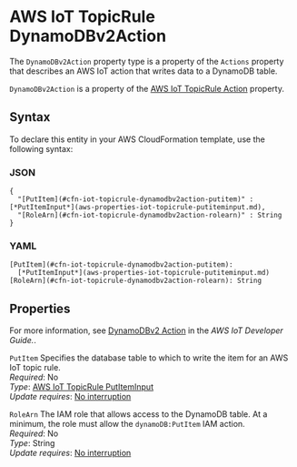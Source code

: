 # AWS IoT TopicRule DynamoDBv2Action<a name="aws-properties-iot-topicrule-dynamodbv2action"></a>

<a name="aws-properties-iot-topicrule-dynamodbv2action-description"></a>The `DynamoDBv2Action` property type is a property of the `Actions` property that describes an AWS IoT action that writes data to a DynamoDB table\.

<a name="aws-properties-iot-topicrule-dynamodbv2action-inheritance"></a> `DynamoDBv2Action` is a property of the [AWS IoT TopicRule Action](aws-properties-iot-topicrule-action.md) property\. 

## Syntax<a name="aws-properties-iot-topicrule-dynamodbv2action-syntax"></a>

To declare this entity in your AWS CloudFormation template, use the following syntax:

### JSON<a name="aws-properties-iot-topicrule-dynamodbv2action-syntax.json"></a>

```
{
  "[PutItem](#cfn-iot-topicrule-dynamodbv2action-putitem)" : [*PutItemInput*](aws-properties-iot-topicrule-putiteminput.md),
  "[RoleArn](#cfn-iot-topicrule-dynamodbv2action-rolearn)" : String
}
```

### YAML<a name="aws-properties-iot-topicrule-dynamodbv2action-syntax.yaml"></a>

```
[PutItem](#cfn-iot-topicrule-dynamodbv2action-putitem): 
  [*PutItemInput*](aws-properties-iot-topicrule-putiteminput.md)
[RoleArn](#cfn-iot-topicrule-dynamodbv2action-rolearn): String
```

## Properties<a name="aws-properties-iot-topicrule-dynamodbv2action-properties"></a>

For more information, see [DynamoDBv2 Action](https://docs.aws.amazon.com/iot/latest/developerguide/dynamodb-v2-rule.html) in the *AWS IoT Developer Guide\.*\.

`PutItem`  <a name="cfn-iot-topicrule-dynamodbv2action-putitem"></a>
Specifies the database table to which to write the item for an AWS IoT topic rule\.  
 *Required*: No  
 *Type*: [AWS IoT TopicRule PutItemInput](aws-properties-iot-topicrule-putiteminput.md)  
 *Update requires*: [No interruption](using-cfn-updating-stacks-update-behaviors.md#update-no-interrupt) 

`RoleArn`  <a name="cfn-iot-topicrule-dynamodbv2action-rolearn"></a>
The IAM role that allows access to the DynamoDB table\. At a minimum, the role must allow the `dynamoDB:PutItem` IAM action\.  
 *Required*: No  
 *Type*: String  
 *Update requires*: [No interruption](using-cfn-updating-stacks-update-behaviors.md#update-no-interrupt) 